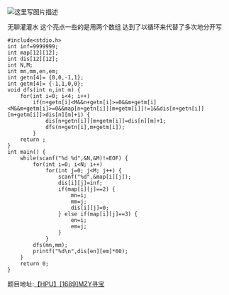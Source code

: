 ![这里写图片描述](http://img.blog.csdn.net/20160329183338584)

无聊灌灌水
这个亮点一些的是用两个数组
达到了以循环来代替了多次地分开写

```
#include<stdio.h>
int inf=9999999;
int map[12][12];
int dis[12][12];
int N,M;
int mn,mm,en,em;
int getn[4]= {0,0,-1,1};
int getm[4]= {-1,1,0,0};
void dfs(int n,int m) {
	for(int i=0; i<4; i++)
		if(n+getn[i]<M&&n+getn[i]>=0&&m+getm[i]<M&&m+getm[i]>=0&&map[n+getn[i]][m+getm[i]]!=1&&dis[n+getn[i]][m+getm[i]]>dis[n][m]+1) {
			dis[n+getn[i]][m+getm[i]]=dis[n][m]+1;
			dfs(n+getn[i],m+getm[i]);
		}
	return ;
}
int main() {
	while(scanf("%d %d",&N,&M)!=EOF) {
		for(int i=0; i<N; i++)
			for(int j=0; j<M; j++) {
				scanf("%d",&map[i][j]);
				dis[i][j]=inf;
				if(map[i][j]==2) {
					mn=i;
					mm=j;
					dis[i][j]=0;
				} else if(map[i][j]==3) {
					en=i;
					em=j;
				}
			}
		dfs(mn,mm);
		printf("%d\n",dis[en][em]*60);
	}
	return 0;
}

```

题目地址:[【HPU】[1689]MZY寻宝](122.206.78.33:8080/JudgeOnline/problem.php?id=1689)